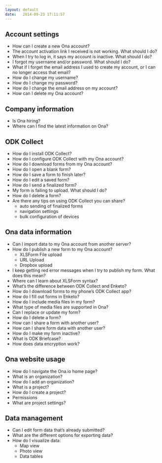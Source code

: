```yaml
---
layout: default
date:   2014-09-23 17:11:57
---
```


## Account settings

 * How can I create a new Ona account?
 * The account activation link I received is not working. What should I do?
 * When I try to log in, it says my account is inactive. What should I do?
 * I forgot my username and/or password. What should I do?
 * What if I forget the email address I used to create my account, or I can no longer access that email?
 * How do I change my username?
 * How do I change my password?
 * How do I change the email address on my account?
 * How can I delete my Ona account?
 
## Company information

* Is Ona hiring?
* Where can I find the latest information on Ona?

## ODK Collect 

* How do I install ODK Collect?
* How do I configure ODK Collect with my Ona account?
* How do I download forms from my Ona account?
* How do I open a blank form?
* How do I save a form to finish later?
* How do I edit a saved form?
* How do I send a finalized form?
* My form is failing to upload.  What should I do?
* How do I delete a form?
* Are there any tips on using ODK Collect you can share?
  * auto sending of finalized forms
  * navigation settings
  * bulk configuration of devices

## Ona data information

* Can I import data to my Ona account from another server?
* How do I publish a new form to my Ona account?
  * XLSForm File upload
  * URL Upload
  * Dropbox upload
* I keep getting red error messages when I try to publish my form.  What does this mean?
* Where can I learn about XLSForm syntax?
* What’s the difference between ODK Collect and Enketo?
* How do I download forms to my phone’s ODK Collect app?
* How do I fill out forms in Enketo?
* How do I include media files in my form?
* What type of media files are supported in Ona?
* Can I replace or update my form?
* How do I delete a form?
* How can I share a form with another user?
* How can I share form data with another user?
* How do I make my form inactive?
* What is ODK Briefcase?
* How does data encryption work?


## Ona website usage

* How do I navigate the Ona.io home page?
* What is an organization?
* How do I add an organization?
* What is a project?
* How do I create a project?
* Permissions
* What are project settings?

## Data management

* Can I edit form data that’s already submitted?
* What are the different options for exporting data?
* How do I visualize data:
  * Map view
  * Photo view
  * Data tables

